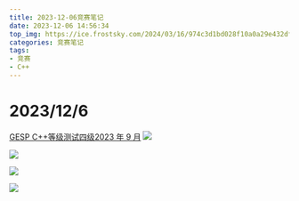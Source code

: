 ```yaml
---
title: 2023-12-06竞赛笔记
date: 2023-12-06 14:56:34
top_img: https://ice.frostsky.com/2024/03/16/974c3d1bd028f10a0a29e432dfc42f8d.png
categories: 竞赛笔记
tags:
- 竞赛
- C++
---
```





# 2023/12/6
[GESP C++等级测试四级2023 年 9 ⽉](https://www.luogu.com.cn/paste/s6i2w06i)
![](https://cdn.luogu.com.cn/upload/image_hosting/rlj4hv8h.png)

![](https://cdn.luogu.com.cn/upload/image_hosting/y21b3nr1.png)

![](https://cdn.luogu.com.cn/upload/image_hosting/aqxedlgz.png)

![](https://cdn.luogu.com.cn/upload/image_hosting/k8iaafes.png)